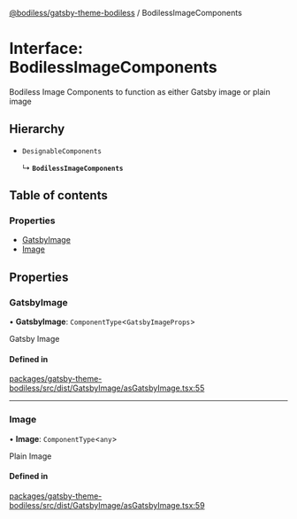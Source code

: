 [@bodiless/gatsby-theme-bodiless](../README.md) / BodilessImageComponents

# Interface: BodilessImageComponents

Bodiless Image Components to function as either Gatsby image or plain image

## Hierarchy

- `DesignableComponents`

  ↳ **`BodilessImageComponents`**

## Table of contents

### Properties

- [GatsbyImage](BodilessImageComponents.md#gatsbyimage)
- [Image](BodilessImageComponents.md#image)

## Properties

### GatsbyImage

• **GatsbyImage**: `ComponentType`<`GatsbyImageProps`\>

Gatsby Image

#### Defined in

[packages/gatsby-theme-bodiless/src/dist/GatsbyImage/asGatsbyImage.tsx:55](https://github.com/johnsonandjohnson/Bodiless-JS/blob/6d43d8d73/packages/gatsby-theme-bodiless/src/dist/GatsbyImage/asGatsbyImage.tsx#L55)

___

### Image

• **Image**: `ComponentType`<`any`\>

Plain Image

#### Defined in

[packages/gatsby-theme-bodiless/src/dist/GatsbyImage/asGatsbyImage.tsx:59](https://github.com/johnsonandjohnson/Bodiless-JS/blob/6d43d8d73/packages/gatsby-theme-bodiless/src/dist/GatsbyImage/asGatsbyImage.tsx#L59)
